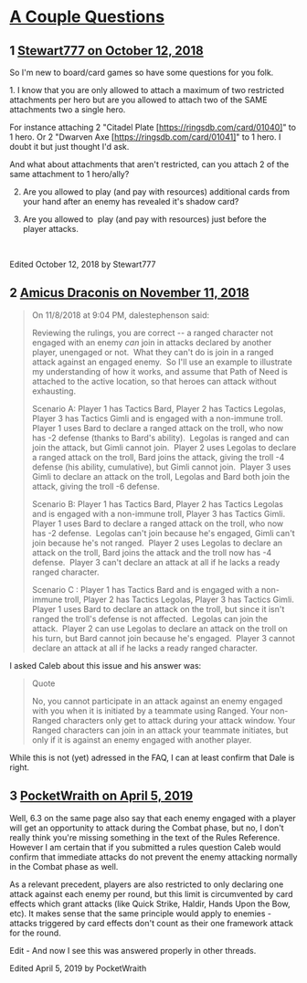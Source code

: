# [A Couple Questions](https://community.fantasyflightgames.com/topic/284435-a-couple-questions/)

## 1 [Stewart777 on October 12, 2018](https://community.fantasyflightgames.com/topic/284435-a-couple-questions/?do=findComment&comment=3501291)

So I'm new to board/card games so have some questions for you folk.

1. I know that you are only allowed to attach a maximum of two restricted attachments per hero but are you allowed to attach two of the SAME attachments two a single hero.

For instance attaching 2 "Citadel Plate [https://ringsdb.com/card/01040]" to 1 hero. Or 2 "Dwarven Axe [https://ringsdb.com/card/01041]" to 1 hero. I doubt it but just thought I'd ask.

And what about attachments that aren't restricted, can you attach 2 of the same attachment to 1 hero/ally?

2. Are you allowed to play (and pay with resources) additional cards from your hand after an enemy has revealed it's shadow card?

3. Are you allowed to  play (and pay with resources) just before the player attacks.

 

Edited October 12, 2018 by Stewart777

## 2 [Amicus Draconis on November 11, 2018](https://community.fantasyflightgames.com/topic/284435-a-couple-questions/?do=findComment&comment=3531670)

> On 11/8/2018 at 9:04 PM, dalestephenson said:
> 
> Reviewing the rulings, you are correct -- a ranged character not engaged with an enemy *can* join in attacks declared by another player, unengaged or not.  What they can't do is join in a ranged attack against an engaged enemy.  So I'll use an example to illustrate my understanding of how it works, and assume that Path of Need is attached to the active location, so that heroes can attack without exhausting.
> 
> Scenario A: Player 1 has Tactics Bard, Player 2 has Tactics Legolas, Player 3 has Tactics Gimli and is engaged with a non-immune troll.  Player 1 uses Bard to declare a ranged attack on the troll, who now has -2 defense (thanks to Bard's ability).  Legolas is ranged and can join the attack, but Gimli cannot join.  Player 2 uses Legolas to declare a ranged attack on the troll, Bard joins the attack, giving the troll -4 defense (his ability, cumulative), but Gimli cannot join.  Player 3 uses Gimli to declare an attack on the troll, Legolas and Bard both join the attack, giving the troll -6 defense.
> 
> Scenario B: Player 1 has Tactics Bard, Player 2 has Tactics Legolas and is engaged with a non-immune troll, Player 3 has Tactics Gimli.  Player 1 uses Bard to declare a ranged attack on the troll, who now has -2 defense.  Legolas can't join because he's engaged, Gimli can't join because he's not ranged.  Player 2 uses Legolas to declare an attack on the troll, Bard joins the attack and the troll now has -4 defense.  Player 3 can't declare an attack at all if he lacks a ready ranged character.
> 
> Scenario C : Player 1 has Tactics Bard and is engaged with a non-immune troll, Player 2 has Tactics Legolas, Player 3 has Tactics Gimli.  Player 1 uses Bard to declare an attack on the troll, but since it isn't ranged the troll's defense is not affected.  Legolas can join the attack.  Player 2 can use Legolas to declare an attack on the troll on his turn, but Bard cannot join because he's engaged.  Player 3 cannot declare an attack at all if he lacks a ready ranged character.

I asked Caleb about this issue and his answer was:

> Quote
> 
> No, you cannot participate in an attack against an enemy engaged with you when it is initiated by a teammate using Ranged. Your non-Ranged characters only get to attack during your attack window. Your Ranged characters can join in an attack your teammate initiates, but only if it is against an enemy engaged with another player.

While this is not (yet) adressed in the FAQ, I can at least confirm that Dale is right.

## 3 [PocketWraith on April 5, 2019](https://community.fantasyflightgames.com/topic/284435-a-couple-questions/?do=findComment&comment=3669102)

Well, 6.3 on the same page also say that each enemy engaged with a player will get an opportunity to attack during the Combat phase, but no, I don't really think you're missing something in the text of the Rules Reference. However I am certain that if you submitted a rules question Caleb would confirm that immediate attacks do not prevent the enemy attacking normally in the Combat phase as well.

As a relevant precedent, players are also restricted to only declaring one attack against each enemy per round, but this limit is circumvented by card effects which grant attacks (like Quick Strike, Haldir, Hands Upon the Bow, etc). It makes sense that the same principle would apply to enemies - attacks triggered by card effects don't count as their one framework attack for the round.

Edit - And now I see this was answered properly in other threads.

Edited April 5, 2019 by PocketWraith

